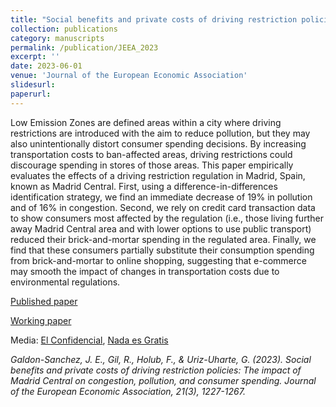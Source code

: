 ```yaml
---
title: "Social benefits and private costs of driving restriction policies: The impact of Madrid Central on congestion, pollution, and consumer spending"
collection: publications
category: manuscripts
permalink: /publication/JEEA_2023
excerpt: ''
date: 2023-06-01
venue: 'Journal of the European Economic Association'
slidesurl: 
paperurl: 
---
```


Low Emission Zones are defined areas within a city where driving restrictions are introduced with the aim to reduce pollution, but they may also unintentionally distort consumer spending decisions. By increasing transportation costs to ban-affected areas, driving restrictions could discourage spending in stores of those areas. This paper empirically evaluates the effects of a driving restriction regulation in Madrid, Spain, known as Madrid Central. First, using a difference-in-differences identification strategy, we find an immediate decrease of 19% in pollution and of 16% in congestion. Second, we rely on credit card transaction data to show consumers most affected by the regulation (i.e., those living further away Madrid Central area and with lower options to use public transport) reduced their brick-and-mortar spending in the regulated area. Finally, we find that these consumers partially substitute their consumption spending from brick-and-mortar to online shopping, suggesting that e-commerce may smooth the impact of changes in transportation costs due to environmental regulations.

[Published paper](https://academic.oup.com/jeea/article-abstract/21/3/1227/6779684)

[Working paper](https://github.com/GuilleUriz/guillermouriz/raw/master/files/Draft_Madrid_central.pdf)

Media: [El Confidencial]( https://www.elconfidencial.com/espana/madrid/2023-06-26/madrid-central-polucion-negocios-medioambiente_3665747/), [Nada es Gratis]( https://nadaesgratis.es/admin/como-afectan-las-prohibiciones-de-trafico-en-el-centro-de-las-ciudades-a-los-negocios-locales)

<cite>Galdon-Sanchez, J. E., Gil, R., Holub, F., & Uriz-Uharte, G. (2023). Social benefits and private costs of driving restriction policies: The impact of Madrid Central on congestion, pollution, and consumer spending. Journal of the European Economic Association, 21(3), 1227-1267.<cite>
